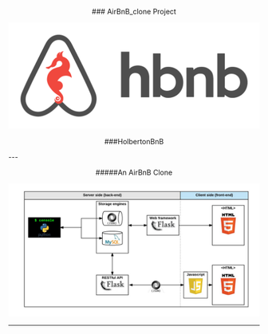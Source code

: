 <p align="center">### AirBnB_clone Project</p>

![hbnb-logo.png](https://github.com/Odhiambo00/My-README-Images/blob/main/images/hbnb-logo.png?raw=true)

<p align="center">###HolbertonBnB</p>
---
<p align="center">#####An AirBnB Clone</p>

![hbnb.png](https://github.com/Odhiambo00/My-README-Images/blob/main/images/hbnb.png?raw=true)
<hr style="border:2px gray">
